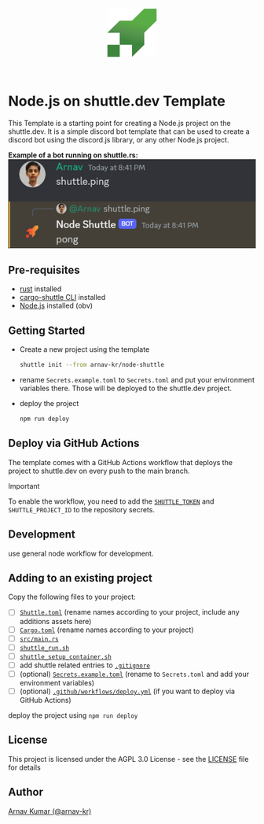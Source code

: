 <p align="center"><img src="node-shuttle.svg" width="100" alt="Node Shuttle"/></p>
<br/>

# Node.js on shuttle.dev Template
This Template is a starting point for creating a Node.js project on the shuttle.dev. It is a simple discord bot template that can be used to create a discord bot using the discord.js library, or any other Node.js project.
<br/>

**Example of a bot running on shuttle.rs:**
![Bot Running on shuttle.rs](example.png)

## Pre-requisites
- [rust](https://www.rust-lang.org/tools/install) installed
- [cargo-shuttle CLI](https://docs.shuttle.dev/getting-started/installation) installed
- [Node.js](https://nodejs.org/en/download/) installed (obv)

## Getting Started
- Create a new project using the template
  ```bash
  shuttle init --from arnav-kr/node-shuttle
  ```
- rename `Secrets.example.toml` to `Secrets.toml` and put your environment variables there. Those will be deployed to the shuttle.dev project.

- deploy the project
  ```bash
  npm run deploy
  ```

## Deploy via GitHub Actions
The template comes with a GitHub Actions workflow that deploys the project to shuttle.dev on every push to the main branch.
> [!IMPORTANT]
> To enable the workflow, you need to add the [`SHUTTLE_TOKEN`](https://console.shuttle.dev/account/overview) and `SHUTTLE_PROJECT_ID` to the repository secrets.

## Development
use general node workflow for development.

## Adding to an existing project
Copy the following files to your project:
- [ ] [`Shuttle.toml`](Shuttle.toml) (rename names according to your project, include any additions assets here)
- [ ] [`Cargo.toml`](Cargo.toml) (rename names according to your project)
- [ ] [`src/main.rs`](src/main.rs)
- [ ] [`shuttle_run.sh`](shuttle_run.sh)
- [ ] [`shuttle_setup_container.sh`](shuttle_setup_container.sh)
- [ ] add shuttle related entries to [`.gitignore`](.gitignore)
- [ ] (optional) [`Secrets.example.toml`](Secrets.example.toml) (rename to `Secrets.toml` and add your environment variables)
- [ ] (optional) [`.github/workflows/deploy.yml`](.github/workflows/deploy.yml) (if you want to deploy via GitHub Actions)

deploy the project using `npm run deploy`

## License
This project is licensed under the AGPL 3.0 License - see the [LICENSE](LICENSE) file for details

## Author
[Arnav Kumar (@arnav-kr)](https://github.com/arnav-kr)